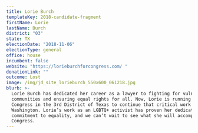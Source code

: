 ```yaml
---
title: Lorie Burch
templateKey: 2018-candidate-fragment
firstName: Lorie
lastName: Burch
district: "03"
state: TX
electionDate: "2018-11-06"
electionType: general
office: house
incumbent: false
website: "https://lorieburchforcongress.com/ "
donationLink: ""
outcome: Lost
image: /img/jd_site_lorieburch_550x600_061218.jpg
blurb: >-
  Lorie Burch has dedicated her career as a lawyer to fighting for vulnerable
  communities and ensuring equal rights for all. Now, Lorie is running for
  Congress in the 3rd District of Texas to continue that critical work in
  Washington. Lorie’s work as an LGBTQ+ activist has proven her dedication and
  commitment to equality, and we can’t wait to see what she will accomplish in
  Congress.
---
```

